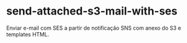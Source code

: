 # send-attached-s3-mail-with-ses
Enviar e-mail com SES a partir de notificação SNS com anexo do S3 e templates HTML.
